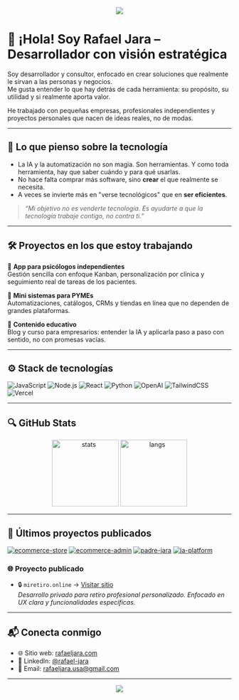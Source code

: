 <!-- Encabezado animado -->
<p align="center">
  <img src="https://capsule-render.vercel.app/api?type=waving&color=gradient&height=180&section=header&text=Hola%20👋%20soy%20[TU%20NOMBRE]&fontSize=35&fontColor=ffffff&animation=fadeIn" />
</p>

# 👋 ¡Hola! Soy Rafael Jara – Desarrollador con visión estratégica

Soy desarrollador y consultor, enfocado en crear soluciones que realmente le sirvan a las personas y negocios.  
Me gusta entender lo que hay detrás de cada herramienta: su propósito, su utilidad y si realmente aporta valor.

He trabajado con pequeñas empresas, profesionales independientes y proyectos personales que nacen de ideas reales, no de modas.

---

## 💬 Lo que pienso sobre la tecnología

- La IA y la automatización no son magia. Son herramientas. Y como toda herramienta, hay que saber cuándo y para qué usarlas.
- No hace falta comprar más software, sino **crear** el que realmente se necesita.
- A veces se invierte más en "verse tecnológicos" que en **ser eficientes**.

> *“Mi objetivo no es venderte tecnología. Es ayudarte a que la tecnología trabaje contigo, no contra ti.”*

---

## 🛠 Proyectos en los que estoy trabajando

🔹 **App para psicólogos independientes**  
Gestión sencilla con enfoque Kanban, personalización por clínica y seguimiento real de tareas de los pacientes.

🔹 **Mini sistemas para PYMEs**  
Automatizaciones, catálogos, CRMs y tiendas en línea que no dependen de grandes plataformas.

🔹 **Contenido educativo**  
Blog y curso para empresarios: entender la IA y aplicarla paso a paso con sentido, no con promesas vacías.

---

## ⚙️ Stack de tecnologías

![JavaScript](https://img.shields.io/badge/-JavaScript-black?style=flat-square&logo=javascript)
![Node.js](https://img.shields.io/badge/-Node.js-black?style=flat-square&logo=node.js)
![React](https://img.shields.io/badge/-React-black?style=flat-square&logo=react)
![Python](https://img.shields.io/badge/-Python-black?style=flat-square&logo=python)
![OpenAI](https://img.shields.io/badge/-OpenAI-black?style=flat-square&logo=openai)
![TailwindCSS](https://img.shields.io/badge/-TailwindCSS-black?style=flat-square&logo=tailwindcss)
![Vercel](https://img.shields.io/badge/-Vercel-black?style=flat-square&logo=vercel)

---

## 🔍 GitHub Stats

<p align="center">
  <img src="https://github-readme-stats.vercel.app/api?username=TU_USUARIO&show_icons=true&theme=tokyonight" alt="stats" height="150"/>
  <img src="https://github-readme-stats.vercel.app/api/top-langs/?username=TU_USUARIO&layout=compact&theme=tokyonight" alt="langs" height="150"/>
</p>

---

## 🚀 Últimos proyectos publicados


[![ecommerce-store](https://github-readme-stats.vercel.app/api/pin/?username=rafaeljara-dev&repo=ecommerce-store&theme=radical)](https://github.com/rafaeljara-dev/ecommerce-store)
[![ecommerce-admin](https://github-readme-stats.vercel.app/api/pin/?username=rafaeljara-dev&repo=ecommerce-admin&theme=radical)](https://github.com/rafaeljara-dev/ecommerce-admin)
[![padre-jara](https://github-readme-stats.vercel.app/api/pin/?username=rafaeljara-dev&repo=padre-jara&theme=radical)](https://github.com/rafaeljara-dev/padre-jara)
[![ia-platform](https://github-readme-stats.vercel.app/api/pin/?username=rafaeljara-dev&repo=ia-platform&theme=radical)](https://github.com/rafaeljara-dev/ia-platform)

### 🌐 Proyecto publicado

- 🔒 `miretiro.online` → [Visitar sitio](https://miretiro.online)  
  *Desarrollo privado para retiro profesional personalizado. Enfocado en UX clara y funcionalidades específicas.*


---

## 📬 Conecta conmigo

- 🌐 Sitio web: [rafaeljara.com](https://rafaeljara.com)  
- 💼 LinkedIn: [@rafael-jara](https://linkedin.com/in/rafael-jara)  
- 📧 Email: [rafaeljara.usa@gmail.com](mailto:rafaeljara.usa@gmail.com)

---

<p align="center">
  <img src="https://capsule-render.vercel.app/api?type=waving&color=gradient&height=120&section=footer"/>
</p>
